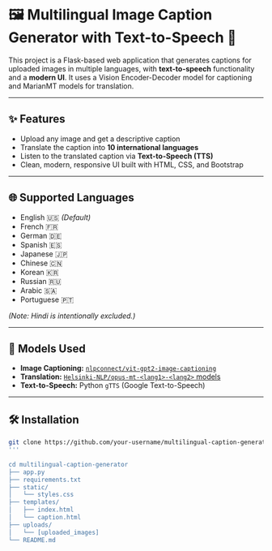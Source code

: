 # 🖼️ Multilingual Image Caption Generator with Text-to-Speech 🎤

This project is a Flask-based web application that generates captions for uploaded images in multiple languages, with **text-to-speech** functionality and a **modern UI**. It uses a Vision Encoder-Decoder model for captioning and MarianMT models for translation.

---

## ✨ Features

- Upload any image and get a descriptive caption
- Translate the caption into **10 international languages**
- Listen to the translated caption via **Text-to-Speech (TTS)**
- Clean, modern, responsive UI built with HTML, CSS, and Bootstrap

---

## 🌐 Supported Languages

- English 🇺🇸 *(Default)*
- French 🇫🇷
- German 🇩🇪
- Spanish 🇪🇸
- Japanese 🇯🇵
- Chinese 🇨🇳
- Korean 🇰🇷
- Russian 🇷🇺
- Arabic 🇸🇦
- Portuguese 🇵🇹

*(Note: Hindi is intentionally excluded.)*

---

## 🧠 Models Used

- **Image Captioning:** [`nlpconnect/vit-gpt2-image-captioning`](https://huggingface.co/nlpconnect/vit-gpt2-image-captioning)
- **Translation:** [`Helsinki-NLP/opus-mt-<lang1>-<lang2>` models](https://huggingface.co/Helsinki-NLP)
- **Text-to-Speech:** Python `gTTS` (Google Text-to-Speech)

---

## 🛠️ Installation

```bash
git clone https://github.com/your-username/multilingual-caption-generator.git
'''

cd multilingual-caption-generator
├── app.py
├── requirements.txt
├── static/
│   └── styles.css
├── templates/
│   ├── index.html
│   └── caption.html
├── uploads/
│   └── [uploaded_images]
└── README.md

